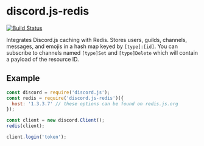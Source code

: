 # discord.js-redis

[![Build Status](https://travis-ci.org/spec-tacles/discord.js-redis.svg?branch=master)](https://travis-ci.org/spec-tacles/discord.js-redis)

Integrates Discord.js caching with Redis.  Stores users, guilds, channels, messages, and emojis in a hash map keyed by `[type]:[id]`.  You can subscribe to channels named `[type]Set` and `[type]Delete` which will contain a payload of the resource ID.

## Example
```js
const discord = require('discord.js');
const redis = require('discord.js-redis')({
  host: '1.3.3.7' // these options can be found on redis.js.org
});

const client = new discord.Client();
redis(client);

client.login('token');
```
